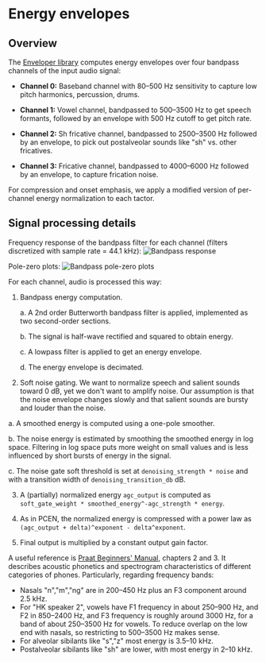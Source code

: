 # Energy envelopes


## Overview

The [Enveloper
library](/src/tactile/enveloper.h)
computes energy envelopes over four bandpass channels of the input audio
signal:

* **Channel 0:** Baseband channel with 80&ndash;500 Hz sensitivity to capture
  low pitch harmonics, percussion, drums.

* **Channel 1:** Vowel channel, bandpassed to 500&ndash;3500 Hz to get speech
  formants, followed by an envelope with 500 Hz cutoff to get pitch rate.

* **Channel 2:** Sh fricative channel, bandpassed to 2500&ndash;3500 Hz followed
  by an envelope, to pick out postalveolar sounds like "sh" vs. other
  fricatives.

* **Channel 3:** Fricative channel, bandpassed to 4000&ndash;6000 Hz followed by
  an envelope, to capture frication noise.

For compression and onset emphasis, we apply a modified version of
per-channel energy normalization
to each tactor.

## Signal processing details

Frequency response of the bandpass filter for each channel (filters discretized
with sample rate = 44.1 kHz):
![Bandpass response](bpf_response.svg)

Pole-zero plots:
![Bandpass pole-zero plots](bpf_polezero.svg)

For each channel, audio is processed this way:

1. Bandpass energy computation.

   a. A 2nd order Butterworth bandpass filter is applied, implemented as two
      second-order sections.

   b. The signal is half-wave rectified and squared to obtain energy.

   c. A lowpass filter is applied to get an energy envelope.

   d. The energy envelope is decimated.

2. Soft noise gating. We want to normalize speech and salient sounds toward
   0 dB, yet we don't want to amplify noise. Our assumption is that the noise
   envelope changes slowly and that salient sounds are bursty and louder than
   the noise.

  a. A smoothed energy is computed using a one-pole smoother.

  b. The noise energy is estimated by smoothing the smoothed energy in log
     space. Filtering in log space puts more weight on small values and is
     less influenced by short bursts of energy in the signal.

  c. The noise gate soft threshold is set at `denoising_strength * noise`
     and with a transition width of `denoising_transition_db` dB.

3. A (partially) normalized energy `agc_output` is computed as
   `soft_gate_weight * smoothed_energy^-agc_strength * energy`.

4. As in PCEN, the normalized energy is compressed with a power law as
   `(agc_output + delta)^exponent - delta^exponent`.

5. Final output is multiplied by a constant output gain factor.

A useful reference is [Praat Beginners'
Manual](http://ec-concord.ied.edu.hk/phonetics_and_phonology/wordpress/learning_website/praathome.htm),
chapters 2 and 3. It describes acoustic phonetics and spectrogram
characteristics of different categories of phones. Particularly, regarding
frequency bands:

* Nasals "n","m","ng" are in 200–450 Hz plus an F3 component around 2.5 kHz.
* For "HK speaker 2", vowels have F1 frequency in about 250–900 Hz, and F2 in
  850–2400 Hz, and F3 frequency is roughly around 3000 Hz, for a band of about
  250–3500 Hz for vowels. To reduce overlap on the low end with nasals, so
  restricting to 500–3500 Hz makes sense.
* For alveolar sibilants like "s","z" most energy is 3.5–10 kHz.
* Postalveolar sibilants like "sh" are lower, with most energy in 2–10 kHz.
